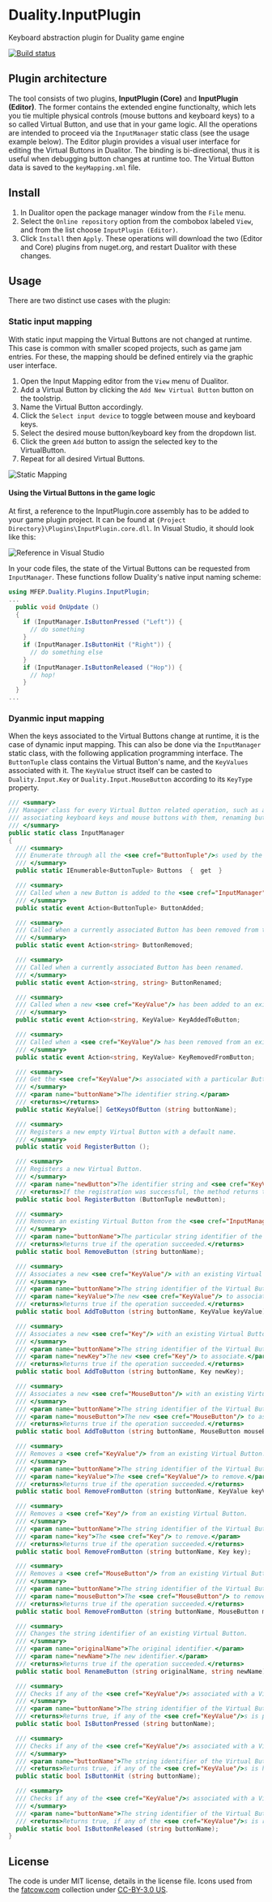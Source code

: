 # Duality.InputPlugin
Keyboard abstraction plugin for Duality game engine

[![Build status](https://ci.appveyor.com/api/projects/status/6slo8ymu84yvbbs3?svg=true)](https://ci.appveyor.com/project/mfep/duality-inputplugin)

## Plugin architecture
The tool consists of two plugins, **InputPlugin (Core)** and **InputPlugin (Editor)**. The former contains the extended engine functionalty, which lets you tie multiple physical controls (mouse buttons and keyboard keys) to a so called Virtual Button, and use that in your game logic. All the operations are intended to proceed via the `InputManager` static class (see the usage example below).
The Editor plugin provides a visual user interface for editing the Virtual Buttons in Dualitor. The binding is bi-directional, thus it is useful when debugging button changes at runtime too.
The Virtual Button data is saved to the `keyMapping.xml` file.

## Install
1. In Dualitor open the package manager window from the `File` menu.
2. Select the `Online repository` option from the combobox labeled `View`, and from the list choose `InputPlugin (Editor)`.
3. Click `Install` then `Apply`. These operations will download the two (Editor and Core) plugins from nuget.org, and restart Dualitor with these changes.

## Usage
There are two distinct use cases with the plugin:

### Static input mapping
With static input mapping the Virtual Buttons are not changed at runtime. This case is common with smaller scoped projects, such as game jam entries. For these, the mapping should be defined entirely via the graphic user interface.

1. Open the Input Mapping editor from the `View` menu of Dualitor.
2. Add a Virtual Button by clicking the `Add New Virtual Button` button on the toolstrip.
3. Name the Virtual Button accordingly.
4. Click the `Select input device` to toggle between mouse and keyboard keys.
5. Select the desired mouse button/keyboard key from the dropdown list.
6. Click the green `Add` button to assign the selected key to the VirtualButton.
7. Repeat for all desired Virtual Buttons.

![Static Mapping](https://github.com/mfep/Duality.InputPlugin/raw/master/readme_images/static.png)

#### Using the Virtual Buttons in the game logic
At first, a reference to the InputPlugin.core assembly has to be added to your game plugin project. It can be found at `{Project Directory}\Plugins\InputPlugin.core.dll`. In Visual Studio, it should look like this:

![Reference in Visual Studio](https://github.com/mfep/Duality.InputPlugin/raw/master/readme_images/reference.png)

In your code files, the state of the Virtual Buttons can be requested from `InputManager`. These functions follow Duality's native input naming scheme:

``` csharp
using MFEP.Duality.Plugins.InputPlugin;
...
  public void OnUpdate ()
  {
    if (InputManager.IsButtonPressed ("Left")) {
      // do something
    }
    if (InputManager.IsButtonHit ("Right")) {
      // do something else
    }
    if (InputManager.IsButtonReleased ("Hop")) {
      // hop!
    }
  }
...
```

### Dyanmic input mapping
When the keys associated to the Virtual Buttons change at runtime, it is the case of dynamic input mapping. This can also be done via the `InputManager` static class, with the following application programming interface. The `ButtonTuple` class contains the Virtual Button's name, and the `KeyValues` associated with it. The `KeyValue` struct itself can be casted to `Duality.Input.Key` or `Duality.Input.MouseButton` according to its `KeyType` property.

``` csharp
/// <summary>
/// Manager class for every Virtual Button related operation, such as adding and removing buttons,
/// associating keyboard keys and mouse buttons with them, renaming buttons, and getting their status.
/// </summary>
public static class InputManager
{
  /// <summary>
  /// Enumerate through all the <see cref="ButtonTuple"/>s used by the game at the moment.
  /// </summary>
  public static IEnumerable<ButtonTuple> Buttons  {  get  }

  /// <summary>
  /// Called when a new Button is added to the <see cref="InputManager"/>.
  /// </summary>
  public static event Action<ButtonTuple> ButtonAdded;

  /// <summary>
  /// Called when a currently associated Button has been removed from the <see cref="InputManager"/>.
  /// </summary>
  public static event Action<string> ButtonRemoved;

  /// <summary>
  /// Called when a currently associated Button has been renamed.
  /// </summary>
  public static event Action<string, string> ButtonRenamed;

  /// <summary>
  /// Called when a new <see cref="KeyValue"/> has been added to an existing Button.
  /// </summary>
  public static event Action<string, KeyValue> KeyAddedToButton;

  /// <summary>
  /// Called when a <see cref="KeyValue"/> has been removed from an existing Button.
  /// </summary>
  public static event Action<string, KeyValue> KeyRemovedFromButton;

  /// <summary>
  /// Get the <see cref="KeyValue"/>s associated with a particular Button identifier string.
  /// </summary>
  /// <param name="buttonName">The identifier string.</param>
  /// <returns></returns>
  public static KeyValue[] GetKeysOfButton (string buttonName);

  /// <summary>
  /// Registers a new empty Virtual Button with a default name.
  /// </summary>
  public static void RegisterButton ();

  /// <summary>
  /// Registers a new Virtual Button.
  /// </summary>
  /// <param name="newButton">The identifier string and <see cref="KeyValue"/>s of the new Button.</param>
  /// <returns>If the registration was successful, the method returns true, otherwise false.</returns>
  public static bool RegisterButton (ButtonTuple newButton);

  /// <summary>
  /// Removes an existing Virtual Button from the <see cref="InputManager"/>.
  /// </summary>
  /// <param name="buttonName">The particular string identifier of the Button to remove.</param>
  /// <returns>Returns true if the operation succeeded.</returns>
  public static bool RemoveButton (string buttonName);

  /// <summary>
  /// Associates a new <see cref="KeyValue"/> with an existing Virtual Button.
  /// </summary>
  /// <param name="buttonName">The string identifier of the Virtual Button.</param>
  /// <param name="keyValue">The new <see cref="KeyValue"/> to associate.</param>
  /// <returns>Returns true if the operation succeeded.</returns>
  public static bool AddToButton (string buttonName, KeyValue keyValue);

  /// <summary>
  /// Associates a new <see cref="Key"/> with an existing Virtual Button.
  /// </summary>
  /// <param name="buttonName">The string identifier of the Virtual Button.</param>
  /// <param name="newKey">The new <see cref="Key"/> to associate.</param>
  /// <returns>Returns true if the operation succeeded.</returns>
  public static bool AddToButton (string buttonName, Key newKey);

  /// <summary>
  /// Associates a new <see cref="MouseButton"/> with an existing Virtual Button.
  /// </summary>
  /// <param name="buttonName">The string identifier of the Virtual Button.</param>
  /// <param name="mouseButton">The new <see cref="MouseButton"/> to associate.</param>
  /// <returns>Returns true if the operation succeeded.</returns>
  public static bool AddToButton (string buttonName, MouseButton mouseButton);

  /// <summary>
  /// Removes a <see cref="KeyValue"/> from an existing Virtual Button.
  /// </summary>
  /// <param name="buttonName">The string identifier of the Virtual Button.</param>
  /// <param name="keyValue">The <see cref="KeyValue"/> to remove.</param>
  /// <returns>Returns true if the operation succeeded.</returns>
  public static bool RemoveFromButton (string buttonName, KeyValue keyValue);

  /// <summary>
  /// Removes a <see cref="Key"/> from an existing Virtual Button.
  /// </summary>
  /// <param name="buttonName">The string identifier of the Virtual Button.</param>
  /// <param name="key">The <see cref="Key"/> to remove.</param>
  /// <returns>Returns true if the operation succeeded.</returns>
  public static bool RemoveFromButton (string buttonName, Key key);

  /// <summary>
  /// Removes a <see cref="MouseButton"/> from an existing Virtual Button.
  /// </summary>
  /// <param name="buttonName">The string identifier of the Virtual Button.</param>
  /// <param name="mouseButton">The <see cref="MouseButton"/> to remove.</param>
  /// <returns>Returns true if the operation succeeded.</returns>
  public static bool RemoveFromButton (string buttonName, MouseButton mouseButton);

  /// <summary>
  /// Changes the string identifier of an existing Virtual Button.
  /// </summary>
  /// <param name="originalName">The original identifier.</param>
  /// <param name="newName">The new identifier.</param>
  /// <returns>Returns true if the operation succeeded.</returns>
  public static bool RenameButton (string originalName, string newName);

  /// <summary>
  /// Checks if any of the <see cref="KeyValue"/>s associated with a Virtual Button is pressed at the moment.
  /// </summary>
  /// <param name="buttonName">The string identifier of the Virtual Button.</param>
  /// <returns>Returns true, if any of the <see cref="KeyValue"/>s is pressed.</returns>
  public static bool IsButtonPressed (string buttonName);

  /// <summary>
  /// Checks if any of the <see cref="KeyValue"/>s associated with a Virtual Button has been hit in the current frame.
  /// </summary>
  /// <param name="buttonName">The string identifier of the Virtual Button.</param>
  /// <returns>Returns true, if any of the <see cref="KeyValue"/>s is hit.</returns>
  public static bool IsButtonHit (string buttonName);

  /// <summary>
  /// Checks if any of the <see cref="KeyValue"/>s associated with a Virtual Button is released in the current frame.
  /// </summary>
  /// <param name="buttonName">The string identifier of the Virtual Button.</param>
  /// <returns>Returns true, if any of the <see cref="KeyValue"/>s is released.</returns>
  public static bool IsButtonReleased (string buttonName);
}
```

## License
The code is under MIT license, details in the license file.
Icons used from the [fatcow.com](http://www.fatcow.com/free-icons) collection under [CC-BY-3.0 US](http://creativecommons.org/licenses/by/3.0/us/).
